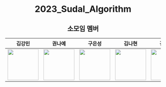 <div align=center>

# 2023_Sudal_Algorithm

## 소모임 멤버

| 김강민                                                                                   | 권나예                                                                                   | 구은성                                                                                         | 김나현                                                                                   | 김민주                                                                                     | 박소정                                                                                         |
| ---------------------------------------------------------------------------------------- | ---------------------------------------------------------------------------------------- | ---------------------------------------------------------------------------------------------- | ---------------------------------------------------------------------------------------- | ------------------------------------------------------------------------------------------ | ---------------------------------------------------------------------------------------------- |
| [<img src="https://github.com/dobbymin.png" width="100px">](https://github.com/dobbymin) | [<img src="https://github.com/Kwonnaye.png" width="100px">](https://github.com/Kwonnaye) | [<img src="https://github.com/Koo-EunSung.png" width="100px">](https://github.com/Koo-EunSung) | [<img src="https://github.com/Dansoeun.png" width="100px">](https://github.com/Dansoeun) | [<img src="https://github.com/manjookim.png" width="100px">](https://github.com/manjookim) | [<img src="https://github.com/soParkjeong.png" width="100px">](https://github.com/soParkjeong) |
